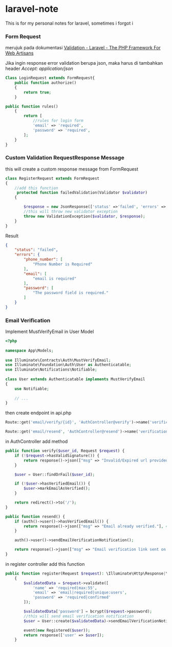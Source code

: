 # laravel-note

This is for my personal notes for laravel, sometimes i forgot i

### Form Request

merujuk pada dokumentasi [Validation - Laravel - The PHP Framework For Web Artisans](https://laravel.com/docs/9.x/validation#form-request-validation)

Jika ingin response error validation berupa json, maka harus di tambahkan header *Accept: application/json*

```php
Class LoginRequest extends FormRequest{
    public function authorize()
    {
        return true;
    }

public function rules()
    {
        return [
            //rules for login form
            'email' => 'required',
            'password' => 'required',
        ];
    }  
}
```

### **Custom Validation RequestResponse Message**

this will create a custom response message from FormRequest

```php
class RegisterRequest extends FormRequest
{
    //add this function
     protected function failedValidation(Validator $validator)
    {

        $response = new JsonResponse(['status' =>'failed', 'errors' => $validator->errors()], 200);
        //this will throw new validator exception
        throw new ValidationException($validator, $response);
    }
}
```

Result

```json
{
    "status": "failed",
    "errors": {
        "phone_number": [
            "Phone Number is Required"
        ],
        "email": [
            "email is required"
        ],
        "password": [
            "The password field is required."
        ]
    }
}
```



### **Email Verification**

Implement MustVerifyEmail in User Model

```php
<?php
 
namespace App\Models;
 
use Illuminate\Contracts\Auth\MustVerifyEmail;
use Illuminate\Foundation\Auth\User as Authenticatable;
use Illuminate\Notifications\Notifiable;
 
class User extends Authenticatable implements MustVerifyEmail
{
    use Notifiable;
 
    // ...
}
```

then create endpoint in api.php

```php
Route::get('email/verify/{id}', 'AuthController@verify')->name('verification.verify'); // Make sure to keep this as your route name

Route::get('email/resend', 'AuthController@resend')->name('verification.resend');
```

in AuthController add method

```php
public function verify($user_id, Request $request) {
    if (!$request->hasValidSignature()) {
        return response()->json(["msg" => "Invalid/Expired url provided."], 401);
    }

    $user = User::findOrFail($user_id);

    if (!$user->hasVerifiedEmail()) {
        $user->markEmailAsVerified();
    }

    return redirect()->to('/');
}

public function resend() {
    if (auth()->user()->hasVerifiedEmail()) {
        return response()->json(["msg" => "Email already verified."], 400);
    }

    auth()->user()->sendEmailVerificationNotification();

    return response()->json(["msg" => "Email verification link sent on your email id"]);
}
```

in register controller add this function

```php
public function register(Request $request): \Illuminate\Http\Response|\Illuminate\Contracts\Foundation\Application|\Illuminate\Contracts\Routing\ResponseFactory
    {
        $validatedData = $request->validate([
            'name' => 'required|max:55',
            'email' => 'email|required|unique:users',
            'password' => 'required|confirmed'
        ]);

        $validatedData['password'] = bcrypt($request->password);
        //this will send email verification notification
        $user = User::create($validatedData)->sendEmailVerificationNotification();

        event(new Registered($user));
        return response(['user' => $user]);
    }
```
